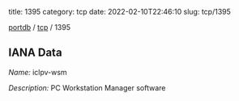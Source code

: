 title: 1395
category: tcp
date: 2022-02-10T22:46:10
slug: tcp/1395

[portdb](/) / [tcp](/category/tcp.html) / 1395


## IANA Data

_Name:_ iclpv-wsm

_Description:_ PC Workstation Manager software


